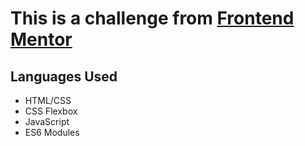 # This is a challenge from [Frontend Mentor](https://www.frontendmentor.io/challenges/expenses-chart-component-e7yJBUdjwt)

## Languages Used

- HTML/CSS
- CSS Flexbox
- JavaScript
- ES6 Modules
